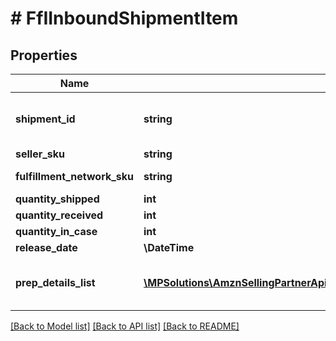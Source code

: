 # # FfIInboundShipmentItem

## Properties

Name | Type | Description | Notes
------------ | ------------- | ------------- | -------------
**shipment_id** | **string** | A shipment identifier originally returned by the createInboundShipmentPlan operation. | [optional]
**seller_sku** | **string** | The seller SKU of the item. |
**fulfillment_network_sku** | **string** | Amazon&#39;s fulfillment network SKU of the item. | [optional]
**quantity_shipped** | **int** | The item quantity. |
**quantity_received** | **int** | The item quantity. | [optional]
**quantity_in_case** | **int** | The item quantity. | [optional]
**release_date** | **\DateTime** |  | [optional]
**prep_details_list** | [**\MPSolutions\AmznSellingPartnerApi\Models\FulfillmentInbound\FfIPrepDetails[]**](FfIPrepDetails.md) | A list of preparation instructions and who is responsible for that preparation. | [optional]

[[Back to Model list]](../../README.md#models) [[Back to API list]](../../README.md#endpoints) [[Back to README]](../../README.md)
